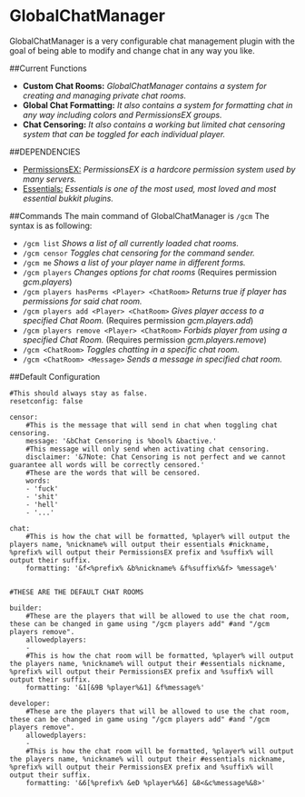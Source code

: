 # GlobalChatManager
GlobalChatManager is a very configurable chat management plugin with the goal of being able to modify and change chat in any way you like.

##Current Functions
- **Custom Chat Rooms:** *GlobalChatManager contains a system for creating and managing private chat rooms.*
- **Global Chat Formatting:** *It also contains a system for formatting chat in any way including colors and PermissionsEX groups.*
- **Chat Censoring:** *It also contains a working but limited chat censoring system that can be toggled for each individual player.*

##DEPENDENCIES
- [PermissionsEX:](https://dev.bukkit.org/bukkit-plugins/permissionsex/) *PermissionsEX is a hardcore permission system used by many servers.*
- [Essentials:](https://dev.bukkit.org/bukkit-plugins/permissionsex/) *Essentials is one of the most used, most loved and most essential bukkit plugins.*

##Commands
The main command of GlobalChatManager is `/gcm`
The syntax is as following:

- `/gcm list` *Shows a list of all currently loaded chat rooms.*
- `/gcm censor` *Toggles chat censoring for the command sender.*
- `/gcm me` *Shows a list of your player name in different forms.*
- `/gcm players` *Changes options for chat rooms* (Requires permission *gcm.players*)
- `/gcm players hasPerms <Player> <ChatRoom>` *Returns true if player has permissions for said chat room.*
- `/gcm players add <Player> <ChatRoom>` *Gives player access to a specified Chat Room.* (Requires permission *gcm.players.add*)
- `/gcm players remove <Player> <ChatRoom>` *Forbids player from using a specified Chat Room.* (Requires permission *gcm.players.remove*)
- `/gcm <ChatRoom>` *Toggles chatting in a specific chat room.*
- `/gcm <ChatRoom> <Message>` *Sends a message in specified chat room.*


##Default Configuration
```
#This should always stay as false.
resetconfig: false

censor:
    #This is the message that will send in chat when toggling chat censoring.
    message: '&bChat Censoring is %bool% &bactive.'
    #This message will only send when activating chat censoring.
    disclaimer: '&7Note: Chat Censoring is not perfect and we cannot guarantee all words will be correctly censored.'
    #These are the words that will be censored.
    words:
    - 'fuck'
    - 'shit'
    - 'hell'
    - '...'

chat:
    #This is how the chat will be formatted, %player% will output the players name, %nickname% will output their essentials #nickname, %prefix% will output their PermissionsEX prefix and %suffix% will output their suffix.
    formatting: '&f<%prefix% &b%nickname% &f%suffix%&f> %message%'


#THESE ARE THE DEFAULT CHAT ROOMS

builder:
    #These are the players that will be allowed to use the chat room, these can be changed in game using "/gcm players add" #and "/gcm players remove". 
    allowedplayers:
    -
    #This is how the chat room will be formatted, %player% will output the players name, %nickname% will output their #essentials nickname, %prefix% will output their PermissionsEX prefix and %suffix% will output their suffix.
    formatting: '&1[&9B %player%&1] &f%message%'
    
developer:
    #These are the players that will be allowed to use the chat room, these can be changed in game using "/gcm players add" #and "/gcm players remove". 
    allowedplayers:
    -
    #This is how the chat room will be formatted, %player% will output the players name, %nickname% will output their #essentials nickname, %prefix% will output their PermissionsEX prefix and %suffix% will output their suffix.
    formatting: '&6[%prefix% &eD %player%&6] &8<&c%message%&8>'
```

